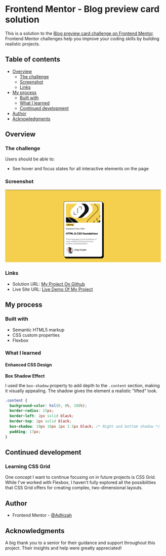# Frontend Mentor - Blog preview card solution

This is a solution to the [Blog preview card challenge on Frontend Mentor](https://www.frontendmentor.io/challenges/blog-preview-card-ckPaj01IcS). Frontend Mentor challenges help you improve your coding skills by building realistic projects. 

## Table of contents

- [Overview](#overview)
  - [The challenge](#the-challenge)
  - [Screenshot](#screenshot)
  - [Links](#links)
- [My process](#my-process)
  - [Built with](#built-with)
  - [What I learned](#what-i-learned)
  - [Continued development](#continued-development)
- [Author](#author)
- [Acknowledgments](#acknowledgments)


## Overview

### The challenge

Users should be able to:

- See hover and focus states for all interactive elements on the page

### Screenshot

![](./assets/images/screenshot.png)

### Links

- Solution URL: [My Project On Github](https://github.com/Adhizah/blog-preview-card.git)
- Live Site URL: [Live Demo Of My Project](https://adhizah.github.io/blog-preview-card/)

## My process

### Built with

- Semantic HTML5 markup
- CSS custom properties
- Flexbox

### What I learned

#### Enhanced CSS Design

**Box Shadow Effect**

I used the `box-shadow` property to add depth to the `.content` section, making it visually appealing. The shadow gives the element a realistic "lifted" look.

```css
.content {
  background-color: hsl(0, 0%, 100%);
  border-radius: 15px;
  border-left: 2px solid black;
  border-top: 2px solid black;
  box-shadow: 10px 10px 2px 3.5px black; /* Right and bottom shadow */
  padding: 17px;
}
```

## Continued development

### Learning CSS Grid

 One concept I want to continue focusing on in future projects is CSS Grid. While I've worked with Flexbox, I haven't fully explored all the possibilities that CSS Grid offers for creating complex, two-dimensional layouts.

 ## Author
- Frontend Mentor - [@Adhizah](https://www.frontendmentor.io/profile/adhizah)

 ## Acknowledgments
A big thank you to a senior for their guidance and support throughout this project. Their insights and help were greatly appreciated!
